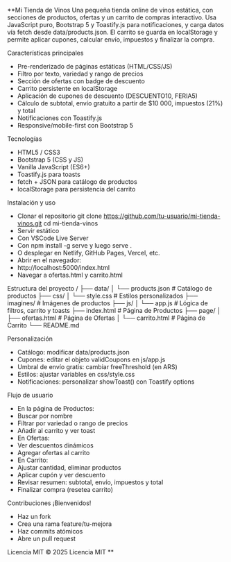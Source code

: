 **Mi Tienda de Vinos
Una pequeña tienda online de vinos estática, con secciones de productos, ofertas y un carrito de compras interactivo. Usa JavaScript puro, Bootstrap 5 y Toastify.js para notificaciones, y carga datos vía fetch desde data/products.json. El carrito se guarda en localStorage y permite aplicar cupones, calcular envío, impuestos y finalizar la compra.

Características principales
- Pre-renderizado de páginas estáticas (HTML/CSS/JS)
- Filtro por texto, variedad y rango de precios
- Sección de ofertas con badge de descuento
- Carrito persistente en localStorage
- Aplicación de cupones de descuento (DESCUENTO10, FERIA5)
- Cálculo de subtotal, envío gratuito a partir de $10 000, impuestos (21%) y total
- Notificaciones con Toastify.js
- Responsive/mobile-first con Bootstrap 5

Tecnologías
- HTML5 / CSS3
- Bootstrap 5 (CSS y JS)
- Vanilla JavaScript (ES6+)
- Toastify.js para toasts
- fetch + JSON para catálogo de productos
- localStorage para persistencia del carrito

Instalación y uso
- Clonar el repositorio
git clone https://github.com/tu-usuario/mi-tienda-vinos.git
cd mi-tienda-vinos
- Servir estático
- Con VSCode Live Server
- Con npm install -g serve y luego serve .
- O desplegar en Netlify, GitHub Pages, Vercel, etc.
- Abrir en el navegador:
- http://localhost:5000/index.html
- Navegar a ofertas.html y carrito.html

Estructura del proyecto
/
├── data/
│   └── products.json       # Catálogo de productos
├── css/
│   └── style.css           # Estilos personalizados
├── imagines/               # Imágenes de productos
├── js/
│   └── app.js              # Lógica de filtros, carrito y toasts
├── index.html              # Página de Productos
├── page/
│   ├── ofertas.html        # Página de Ofertas
│   └── carrito.html        # Página de Carrito
└── README.md



Personalización
- Catálogo: modificar data/products.json
- Cupones: editar el objeto validCoupons en js/app.js
- Umbral de envío gratis: cambiar freeThreshold (en ARS)
- Estilos: ajustar variables en css/style.css
- Notificaciones: personalizar showToast() con Toastify options

Flujo de usuario
- En la página de Productos:
- Buscar por nombre
- Filtrar por variedad o rango de precios
- Añadir al carrito y ver toast
- En Ofertas:
- Ver descuentos dinámicos
- Agregar ofertas al carrito
- En Carrito:
- Ajustar cantidad, eliminar productos
- Aplicar cupón y ver descuento
- Revisar resumen: subtotal, envío, impuestos y total
- Finalizar compra (resetea carrito)

Contribuciones
¡Bienvenidos!
- Haz un fork
- Crea una rama feature/tu-mejora
- Haz commits atómicos
- Abre un pull request

Licencia
MIT © 2025
Licencia MIT
**
